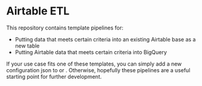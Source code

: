 # Airtable ETL

This repository contains template pipelines for:

* Putting data that meets certain criteria into an existing Airtable base as a new table
* Putting Airtable data that meets certain criteria into BigQuery

If your use case fits one of these templates, you can simply add a new configuration json to <tk> or <tk>.
Otherwise, hopefully these pipelines are a useful starting point for further development.
